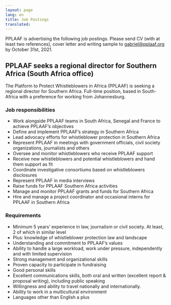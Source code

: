 ```yaml
---
layout: page
lang: en
title: Job Postings
translated: 
---
```


PPLAAF is advertising the following job postings. Please send CV (with at least two references), cover letter and writing sample to [gabriel@pplaaf.org](mailto:gabriel@pplaaf.org) by
October 31st, 2021.

## PPLAAF seeks a regional director for Southern Africa (South Africa office)
The Platform to Protect Whistleblowers in Africa (PPLAAF) is seeking a regional director for Southern
Africa. Full-time position, based in South-Africa with a preference for working from Johannesburg.

### Job responsibilities
- Work alongside PPLAAF teams in South Africa, Senegal and France to achieve PPLAAF’s objectives
- Define and implement PPLAAF’s strategy in Southern Africa
- Lead advocacy efforts for whistleblower protection in Southern Africa
- Represent PPLAAF in meetings with government officials, civil society organizations, journalists and others
- Oversee and monitor whistleblowers who receive PPLAAF support
- Receive new whistleblowers and potential whistleblowers and hand them support as fit
- Coordinate investigative consortiums based on whistleblowers disclosures
- Represent PPLAAF in media interviews
- Raise funds for PPLAAF Southern Africa activities
- Manage and monitor PPLAAF grants and funds for Southern Africa
- Hire and manage a project coordinator and occasional interns for PPLAAF in Southern Africa

### Requirements
- Minimum 5 years’ experience in law, journalism or civil society. At least, 2 of which in similar level
- Plus: knowledge of whistleblower protection law and landscape
- Understanding and commitment to PPLAAF’s values
- Ability to handle a large workload, work under pressure, independently and with limited supervision
- Strong management and organizational skills
- Proven capacity to participate in fundraising
- Good personal skills
- Excellent communications skills, both oral and written (excellent report & proposal writing), including public speaking
- Willingness and ability to travel nationally and internationally.
- Ability to work in a multicultural environment
- Languages other than English a plus

